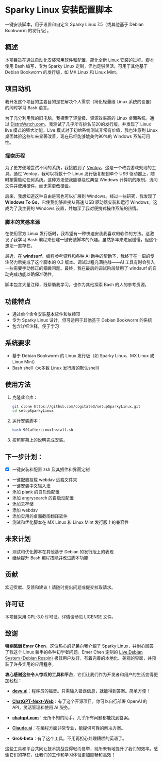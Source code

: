 # Sparky Linux 安装配置脚本

一键安装脚本，用于设置和自定义 Sparky Linux 7.5（或其他基于 Debian Bookworm 的发行版）。

## 概述

本项目旨在通过自动化安装常用软件和配置，简化全新 Linux 安装的过程。脚本使用 Bash 编写，专为 Sparky Linux 定制，但也足够灵活，可用于其他基于 Debian Bookworm 的发行版，如 MX Linux 和 Linux Mint。

## 项目动机

我开发这个项目的主要目的是在解决个人需求（简化轻量级 Linux 系统的设置）的同时学习 Bash 语言。

为了充分利用我的旧电脑，我探索了轻量级、资源效率高的 Linux 桌面系统。通过 [DistroWatch.com](https://distrowatch.com/)，我测试了几乎所有排名前20的发行版，并发现了 Linux live 模式的强大功能。Live 模式对于初始系统测试非常有价值，我也注意到 Linux 桌面体验这些年来显著改善，现在已经能够媲美约90%的 Windows 系统可用性。

### 探索历程

为了更方便地尝试不同的系统，我接触到了 [Ventoy](https://ventoy.net/)，这是一个改变游戏规则的工具。通过 Ventoy，我可以将数十个 Linux 发行版复制到单个 USB 驱动器上，随时按需启动任何系统。这种方法使我能够绕过典型 Windows 计算机的限制，访问文件并使用硬件，而无需更改硬盘。

后来，我想知道这种自由是否也可以扩展到 Windows。经过一些研究，我发现了 **Windows To Go**，它使我能够直接从高速 USB 驱动器安装和运行 Windows。这成为了我主要的 Windows 设置，并加深了我对便携式操作系统的热情。

### 脚本的灵感来源

在使用官方 Linux 发行版时，我希望有一种快速安装我喜欢的软件的方法。这激发了我学习 Bash 编程来创建一键安装脚本的兴趣。虽然多年来进展缓慢，但这个想法一直存在。

最近，在 **windsurf**、编程参考资料和各种 AI 助手的帮助下，我终于在一周的专注努力后完成了这个脚本的 0.3 版本。调试过程充满挑战——AI 工具有时会引入一些需要手动修正的细微问题。最终，我在最后的调试阶段禁用了 windsurf 的自动完成功能以确保准确性。

脚本包含大量注释，既帮助我学习，也作为其他探索 Bash 的人的参考资源。

## 功能特点

- 通过单个命令安装基本软件和依赖项
- 专为 Sparky Linux 设计，但可适用于其他基于 Debian Bookworm 的系统
- 包含详细注释，便于学习

## 系统要求

- 基于 Debian Bookworm 的 Linux 发行版（如 Sparky Linux、MX Linux 或 Linux Mint）
- Bash shell（大多数 Linux 发行版的默认shell）

## 使用方法

1. 克隆此仓库：

   ```bash
   git clone https://github.com/cogitate3/setupSparkyLinux.git
   cd setupSparkyLinux
   ```

2. 运行安装脚本：

   ```bash
   bash 901afterLinuxInstall.sh
   ```

3. 按照屏幕上的说明完成安装。

## 下一步计划：

- [x] 一键安装和配置 zsh 及其插件和界面定制
- 一键配置挂载 webdav 远程文件夹
- 一键安装中文输入法
- 添加 plank 的自启动配置
- 添加 angrysearch 的自启动配置
- 添加云存储
- 添加 webdav
- 添加实用的桌面截图翻译软件
- 测试和优化脚本在 MX Linux 和 Linux Mint 发行版上的兼容性

## 未来计划

- 测试和优化脚本在其他基于 Debian 的发行版上的表现
- 继续提升 Bash 编程技能并改进脚本功能

## 贡献

欢迎贡献、反馈和建议！请随时提出问题或提交拉取请求。

## 许可证

本项目采用 GPL-3.0 许可证。详情请参见 LICENSE 文件。

## 致谢

**特别感谢 [Emer Chen](https://sourceforge.net/u/ldsemerchen/profile/)**，这位热心的兄弟向我介绍了 Sparky Linux，并耐心回答了我这个 Linux 新手的各种初学者问题。Emer Chen 定制的 [Live Debian System (Debian Respin)](https://sourceforge.net/projects/antix-mate-respin/) 极其用户友好，有着完善的本地化、美观的界面，并预装了许多实用的应用程序。

**衷心感谢这些令人惊叹的工具和平台**，它们让我们作为开发者和用户的生活变得更加轻松：

- **[devv.ai](https://devv.ai/)**：程序员的福音。只需输入错误信息，就能得到答案。简单方便！

- **[ChatGPT-Next-Web](https://github.com/ChatGPTNextWeb/ChatGPT-Next-Web)**：有了这个开源项目，你可以自行部署 OpenAI 的 API，灵活管理和使用 AI 服务。

- **[chatgpt.com](https://chatgpt.com/)**：无所不知的助手。几乎所有问题都能找到答案。

- **[Claude.ai](https://claude.ai/new)**：在编程方面非常专业，能提供可靠的解决方案。

- **Grok-beta**：有了这个工具，不用再担心处理糟糕的英语了。

这些工具和平台共同让技术挑战变得轻而易举，前所未有地提升了我们的效率。感谢它们的存在，让我们的工作和学习体验更加顺畅和高效！
